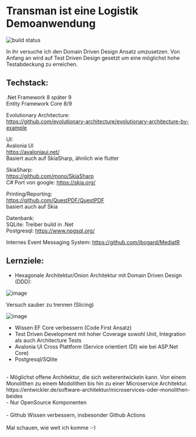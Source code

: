 # Transman ist eine Logistik Demoanwendung

![build status](https://github.com/WFeneberg/Transman/actions/workflows/main.yml/badge.svg)

In ihr versuche ich den Domain Driven Design Ansatz umzusetzen. Von Anfang an wird auf Test Driven Design gesetzt um eine möglichst hohe Testabdeckung zu erreichen.

## Techstack:

.Net Framework 8 später 9 </br>
Entity Framework Core 8/9 </br>

Evolutionary Architecture: </br>
https://github.com/evolutionary-architecture/evolutionary-architecture-by-example </br>

UI: </br>
Avalonia UI </br>
https://avaloniaui.net/ </br>
Basiert auch auf SkiaSharp, ähnlich wie flutter </br>

SkiaSharp: </br>
https://github.com/mono/SkiaSharp </br>
C# Port von google: https://skia.org/ </br>

Printing/Reporting: </br>
https://github.com/QuestPDF/QuestPDF </br>
basiert auch auf Skia </br>

Datenbank: </br>
SQLite: Treiber build in .Net </br>
Postgresql: https://www.npgsql.org/ </br>

Internes Event Messaging System: https://github.com/jbogard/MediatR

## Lernziele:

- Hexagonale Architektur/Onion Architektur mit Domain Driven Design (DDD):

![image](https://github.com/user-attachments/assets/9052ed14-fd2f-4708-a7e5-28c149de58fb)

Versuch sauber zu trennen (Slicing)

![image](https://github.com/user-attachments/assets/fd8659ea-02d6-4426-bf13-7f4b5b16e409)

- Wissen EF Core verbessern (Code First Ansatz) </br>
- Test Driven Development mit hoher Coverage sowohl Unit, Integration als auch Architecture Tests </br>
- Avalonia UI Cross Plattform (Service orientiert (DI) wie bei ASP.Net Core) </br>
- Postgresql/SQlite</br> 
</br>
- Möglichst offene Architektur, die sich weiterentwickeln kann. Von einem Monolithen zu einem Modolithen bis hin zu einer Microservice Architektur. </br>
  https://entwickler.de/software-architektur/microservices-oder-monolithen-beides </br>
- Nur OpenSource Komponenten </br>
</br>
- Github Wissen verbessern, insbesonder Github Actions </br>
</br>
Mal schauen, wie weit ich komme :-) 



